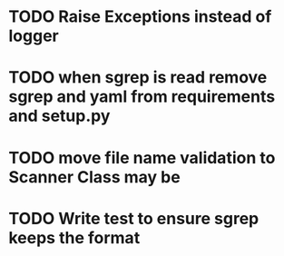 
# TODO Raise Exceptions instead of logger
# TODO when sgrep is read remove sgrep and yaml from requirements and setup.py
# TODO move file name validation to Scanner Class may be
# TODO Write test to ensure sgrep keeps the format 